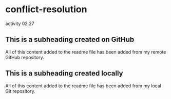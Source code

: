 # conflict-resolution
activity 02.27

## This is a subheading created on GitHub

All of this content added to the readme file has been added from my remote GitHub repository.

## This is a subheading created locally

All of this content added to the readme file has been added from my local Git repository.